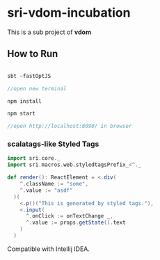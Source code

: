 # sri-vdom-incubation

This is a sub project of **vdom**

## How to Run

```scala

sbt ~fastOptJS

//open new terminal

npm install

npm start

//open http://localhost:8090/ in browser

```

### scalatags-like Styled Tags

```scala
import sri.core._
import sri.macros.web.styledtagsPrefix_<^._

def render(): ReactElement = <.div(
    ^.className := "some",
    ^.value := "asdf"
  )(
    <.p()("This is generated by styled tags."),
    <.input(
      ^.onClick := onTextChange _,
      ^.value := props.getState().text
    )
  )
```
Compatible with Intellij IDEA.